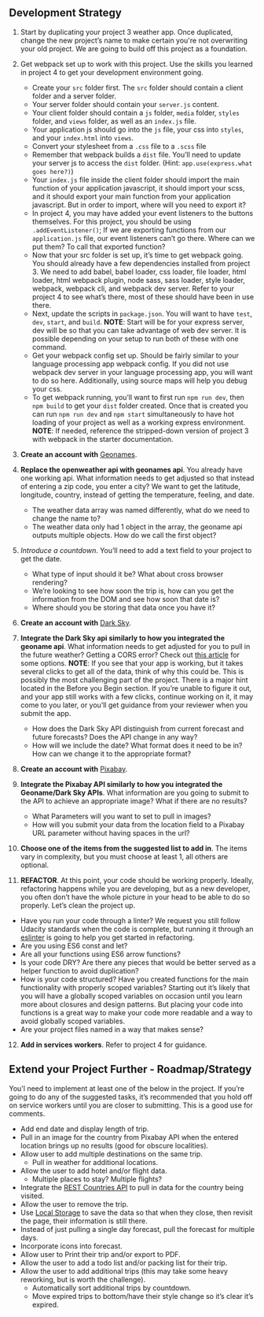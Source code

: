 ## Development Strategy

1. Start by duplicating your project 3 weather app. Once duplicated, change the new project’s name to make certain you're not overwriting your old project. We are going to build off this project as a foundation.
2. Get webpack set up to work with this project. Use the skills you learned in project 4 to get your development environment going.

   - Create your `src` folder first. The `src` folder should contain a client folder and a server folder.
   - Your server folder should contain your `server.js` content.
   - Your client folder should contain a `js` folder, `media` folder, `styles` folder, and `views` folder, as well as an `index.js` file.
   - Your application js should go into the `js` file, your css into `styles`, and your `index.html` into `views`.
   - Convert your stylesheet from a `.css` file to a `.scss` file
   - Remember that webpack builds a `dist` file. You’ll need to update your server js to access the `dist` folder. (Hint: `app.use(express.what goes here?)`)
   - Your `index.js` file inside the client folder should import the main function of your application javascript, it should import your scss, and it should export your main function from your application javascript. But in order to import, where will you need to export it?
   - In project 4, you may have added your event listeners to the buttons themselves. For this project, you should be using `.addEventListener()`; If we are exporting functions from our `application.js` file, our event listeners can’t go there. Where can we put them? To call that exported function?
   - Now that your src folder is set up, it’s time to get webpack going. You should already have a few dependencies installed from project 3. We need to add babel, babel loader, css loader, file loader, html loader, html webpack plugin, node sass, sass loader, style loader, webpack, webpack cli, and webpack dev server. Refer to your project 4 to see what’s there, most of these should have been in use there.
   - Next, update the scripts in `package.json`. You will want to have `test`, `dev`, `start`, and `build`. **NOTE**: Start will be for your express server, dev will be so that you can take advantage of web dev server. It is possible depending on your setup to run both of these with one command.
   - Get your webpack config set up. Should be fairly similar to your language processing app webpack config. If you did not use webpack dev server in your language processing app, you will want to do so here. Additionally, using source maps will help you debug your css.
   - To get webpack running, you’ll want to first run `npm run dev`, then `npm build` to get your `dist` folder created. Once that is created you can run `npm run dev` and `npm start` simultaneously to have hot loading of your project as well as a working express environment. **NOTE**: If needed, reference the stripped-down version of project 3 with webpack in the starter documentation.

3. **Create an account with** [Geonames](http://www.geonames.org/export/web-services.html).
4. **Replace the openweather api with geonames api**. You already have one working api. What information needs to get adjusted so that instead of entering a zip code, you enter a city? We want to get the latitude, longitude, country, instead of getting the temperature, feeling, and date.

   - The weather data array was named differently, what do we need to change the name to?
   - The weather data only had 1 object in the array, the geoname api outputs multiple objects. How do we call the first object?

5. _Introduce a countdown_. You’ll need to add a text field to your project to get the date.

   - What type of input should it be? What about cross browser rendering?
   - We’re looking to see how soon the trip is, how can you get the information from the DOM and see how soon that date is?
   - Where should you be storing that data once you have it?

6. **Create an account with** [Dark Sky](https://darksky.net/dev).
7. **Integrate the Dark Sky api similarly to how you integrated the geoname api**. What information needs to get adjusted for you to pull in the future weather? Getting a CORS error? Check out [this article](https://medium.com/@dtkatz/3-ways-to-fix-the-cors-error-and-how-access-control-allow-origin-works-d97d55946d9) for some options. **NOTE**: If you see that your app is working, but it takes several clicks to get all of the data, think of why this could be. This is possibly the most challenging part of the project. There is a major hint located in the Before you Begin section. If you’re unable to figure it out, and your app still works with a few clicks, continue working on it, it may come to you later, or you’ll get guidance from your reviewer when you submit the app.
   - How does the Dark Sky API distinguish from current forecast and future forecasts? Does the API change in any way?
   - How will we include the date? What format does it need to be in? How can we change it to the appropriate format?
8. **Create an account with** [Pixabay](https://pixabay.com/api/docs/).
9. **Integrate the Pixabay API similarly to how you integrated the Geoname/Dark Sky APIs**. What information are you going to submit to the API to achieve an appropriate image? What if there are no results?
   - What Parameters will you want to set to pull in images?
   - How will you submit your data from the location field to a Pixabay URL parameter without having spaces in the url?
10. **Choose one of the items from the suggested list to add in**. The items vary in complexity, but you must choose at least 1, all others are optional.
11. **REFACTOR**. At this point, your code should be working properly. Ideally, refactoring happens while you are developing, but as a new developer, you often don’t have the whole picture in your head to be able to do so properly. Let’s clean the project up.

- Have you run your code through a linter? We request you still follow Udacity standards when the code is complete, but running it through an [eslinter](https://eslint.org/demo) is going to help you get started in refactoring.
- Are you using ES6 const and let?
- Are all your functions using ES6 arrow functions?
- Is your code DRY? Are there any pieces that would be better served as a helper function to avoid duplication?
- How is your code structured? Have you created functions for the main functionality with properly scoped variables? Starting out it’s likely that you will have a globally scoped variables on occasion until you learn more about closures and design patterns. But placing your code into functions is a great way to make your code more readable and a way to avoid globally scoped variables.
- Are your project files named in a way that makes sense?

12. **Add in services workers**. Refer to project 4 for guidance.

## Extend your Project Further - Roadmap/Strategy

You'l need to implement at least one of the below in the project. If you’re going to do any of the suggested tasks, it’s recommended that you hold off on service workers until you are closer to submitting. This is a good use for comments.

- Add end date and display length of trip.
- Pull in an image for the country from Pixabay API when the entered location brings up no results (good for obscure localities).
- Allow user to add multiple destinations on the same trip.
  - Pull in weather for additional locations.
- Allow the user to add hotel and/or flight data.
  - Multiple places to stay? Multiple flights?
- Integrate the [REST Countries API](https://restcountries.eu/) to pull in data for the country being visited.
- Allow the user to remove the trip.
- Use [Local Storage](https://www.taniarascia.com/how-to-use-local-storage-with-javascript/) to save the data so that when they close, then revisit the page, their information is still there.
- Instead of just pulling a single day forecast, pull the forecast for multiple days.
- Incorporate icons into forecast.
- Allow user to Print their trip and/or export to PDF.
- Allow the user to add a todo list and/or packing list for their trip.
- Allow the user to add additional trips (this may take some heavy reworking, but is worth the challenge).
  - Automatically sort additional trips by countdown.
  - Move expired trips to bottom/have their style change so it’s clear it’s expired.
